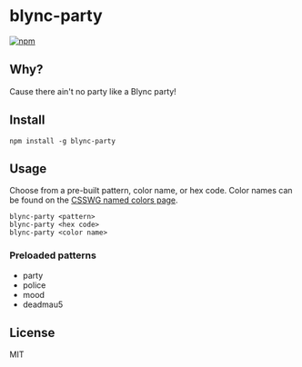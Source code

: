 # blync-party
[![npm](https://img.shields.io/npm/v/blync-party)](https://www.npmjs.com/package/blync-party)

## Why?
Cause there ain't no party like a Blync party!

## Install
`npm install -g blync-party`

## Usage
Choose from a pre-built pattern, color name, or hex code. Color names can be found on the [CSSWG named colors page](https://drafts.csswg.org/css-color/#named-colors).

`blync-party <pattern>`  
`blync-party <hex code>`  
`blync-party <color name>`

### Preloaded patterns
 * party
 * police
 * mood
 * deadmau5

## License
MIT
